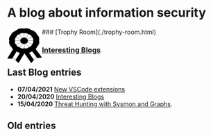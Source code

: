 # A blog about information security
<img align="left" width="80" height="80" src="https://github.com/SecSamDev/secsamdev.github.io/raw/master/assets/img/achievement.svg" alt="Throphy room">
### [Trophy Room](./trophy-room.html)


### [Interesting Blogs](./entries/interesting-blogs.md)

## Last Blog entries

* **07/04/2021**  [New VSCode extensions](./entries/vscode-extensions.md)
* **20/04/2020**  [Interesting Blogs](./entries/interesting-blogs.md)
* **15/04/2020**  [Threat Hunting with Sysmon and Graphs](./entries/sysmon-graph.html).


## Old entries